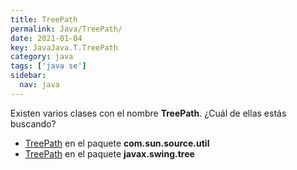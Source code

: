 ```yaml
---
title: TreePath
permalink: Java/TreePath/
date: 2021-01-04
key: JavaJava.T.TreePath
category: java
tags: ['java se']
sidebar: 
  nav: java
---
```


Existen varios clases con el nombre **TreePath**. ¿Cuál de ellas estás buscando?
<ul>
<li><a href="/Java/TreePath-com-sun-source-util/">TreePath</a> en el paquete <strong>com.sun.source.util</strong></li>
<li><a href="/Java/TreePath-javax-swing-tree/">TreePath</a> en el paquete <strong>javax.swing.tree</strong></li>
<ul>
